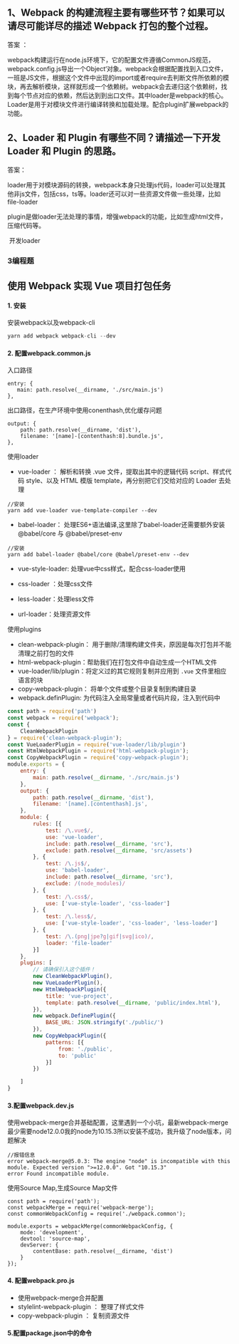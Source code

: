 ## 1、Webpack 的构建流程主要有哪些环节？如果可以请尽可能详尽的描述 Webpack 打包的整个过程。

答案 ： 

​	webpack构建运行在node.js环境下，它的配置文件遵循CommonJS规范，webpack.config.js导出一个Object‘对象。webpack会根据配置找到入口文件，一班是JS文件，根据这个文件中出现的import或者require去判断文件所依赖的模块，再去解析模块，这样就形成一个依赖树。webpack会去递归这个依赖树，找到每个节点对应的依赖，然后达到到出口文件。其中loader是webpack的核心。Loader是用于对模块文件进行编译转换和加载处理。配合plugin扩展webpack的功能。



## 2、Loader 和 Plugin 有哪些不同？请描述一下开发 Loader 和 Plugin 的思路。

答案：

​	loader用于对模块源码的转换，webpack本身只处理js代码，loader可以处理其他非js文件，包括css，ts等。loader还可以对一些资源文件做一些处理，比如file-loader

​	plugin是做loader无法处理的事情，增强webpack的功能，比如生成html文件，压缩代码等。

​	开发loader



### 3编程题

## 使用 Webpack 实现 Vue 项目打包任务



#### 1. 安装

安装webpack以及webpack-cli

```js
yarn add webpack webpack-cli --dev
```



#### 2. 配置webpack.common.js

入口路径

```
entry: {
   main: path.resolve(__dirname, './src/main.js')
},
```

出口路径，在生产环境中使用conenthash,优化缓存问题

```
output: {
    path: path.resolve(__dirname, 'dist'),
	filename: '[name]-[contenthash:8].bundle.js',
},
```

使用loader

- vue-loader ： 解析和转换 .vue 文件，提取出其中的逻辑代码 script、样式代码 style、以及 HTML 模版 template，再分别把它们交给对应的 Loader 去处理

```
//安装
yarn add vue-loader vue-template-compiler --dev
```

- babel-loader： 处理ES6+语法编译,这里除了babel-loader还需要额外安装@babel/core 与 @babel/preset-env 

```
//安装
yarn add babel-loader @babel/core @babel/preset-env --dev
```

- vue-style-loader: 处理vue中css样式，配合css-loader使用

- css-loader ：处理css文件
- less-loader：处理less文件
- url-loader：处理资源文件

使用plugins

- clean-webpack-plugin： 用于删除/清理构建文件夹，原因是每次打包并不能清理之前打包的文件
- html-webpack-plugin：帮助我们在打包文件中自动生成一个HTML文件
- vue-loader/lib/plugin：将定义过的其它规则复制并应用到 `.vue` 文件里相应语言的块
- copy-webpack-plugin： 将单个文件或整个目录复制到构建目录
- webpack.definPlugin: 为代码注入全局常量或者代码片段，注入到代码中

```js
const path = require('path')
const webpack = require('webpack');
const {
    CleanWebpackPlugin
} = require('clean-webpack-plugin');
const VueLoaderPlugin = require('vue-loader/lib/plugin')
const HtmlWebpackPlugin = require('html-webpack-plugin');
const CopyWebpackPlugin = require('copy-webpack-plugin');
module.exports = {
    entry: {
        main: path.resolve(__dirname, './src/main.js')
    },
    output: {
        path: path.resolve(__dirname, 'dist'),
        filename: '[name].[contenthash].js',
    },
    module: {
        rules: [{
            test: /\.vue$/,
            use: 'vue-loader',
            include: path.resolve(__dirname, 'src'),
            exclude: path.resolve(__dirname, 'src/assets')
        }, {
            test: /\.js$/,
            use: 'babel-loader',
            include: path.resolve(__dirname, 'src'),
            exclude: /(node_modules)/
        }, {
            test: /\.css$/,
            use: ['vue-style-loader', 'css-loader']
        }, {
            test: /\.less$/,
            use: ['vue-style-loader', 'css-loader', 'less-loader']
        }, {
            test: /\.(png|jpe?g|gif|svg|ico)/,
            loader: 'file-loader'
        }]
    },
    plugins: [
        // 请确保引入这个插件！
        new CleanWebpackPlugin(),
        new VueLoaderPlugin(),
        new HtmlWebpackPlugin({
            title: 'vue-project',
            template: path.resolve(__dirname, 'public/index.html'),
        }),
        new webpack.DefinePlugin({
            BASE_URL: JSON.stringify('./public/')
        }),
        new CopyWebpackPlugin({
            patterns: [{
                from: './public',
                to: 'public'
            }]
        })

    ]
}
```



#### 3.配置webpack.dev.js

使用webpack-merge合并基础配置，这里遇到一个小坑，最新webpack-merge最少需要node12.0.0我的node为10.15.3所以安装不成功，我升级了node版本，问题解决

```
//报错信息
error webpack-merge@5.0.3: The engine "node" is incompatible with this module. Expected version ">=12.0.0". Got "10.15.3"
error Found incompatible module.
```

使用Source Map,生成Source Map文件

```
const path = require('path');
const webpackMerge = require('webpack-merge');
const commonWebpackConfig = require('./webpack.common');

module.exports = webpackMerge(commonWebpackConfig, {
    mode: 'development',
    devtool: 'source-map',
    devServer: {
        contentBase: path.resolve(__dirname, 'dist')
    }
});
```

#### 4. 配置webpack.pro.js

- 使用webpack-merge合并配置
- stylelint-webpack-plugin ： 整理了样式文件
- copy-webpack-plugin ： 复制资源文件

#### 5.配置package.json中的命令



